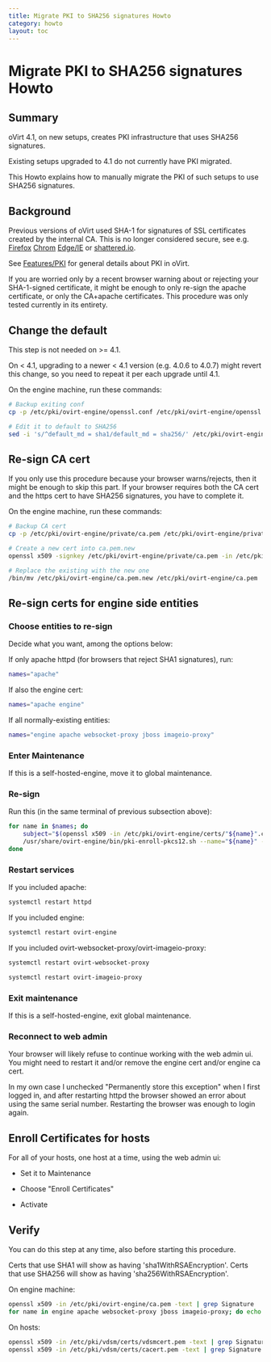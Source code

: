 ```yaml
---
title: Migrate PKI to SHA256 signatures Howto
category: howto
layout: toc
---
```


# Migrate PKI to SHA256 signatures Howto

## Summary

oVirt 4.1, on new setups, creates PKI infrastructure that uses SHA256 signatures.

Existing setups upgraded to 4.1 do not currently have PKI migrated.

This Howto explains how to manually migrate the PKI of such setups
to use SHA256 signatures.

## Background

Previous versions of oVirt used SHA-1 for signatures of SSL certificates
created by the internal CA. This is no longer considered secure, see e.g.
[Firefox](https://blog.mozilla.org/security/2016/10/18/phasing-out-sha-1-on-the-public-web/)
[Chrom](https://security.googleblog.com/2016/11/sha-1-certificates-in-chrome.html)
[Edge/IE](https://blogs.windows.com/msedgedev/2016/11/18/countdown-to-sha-1-deprecation/)
or [shattered.io](https://shattered.io/).

See [Features/PKI](/develop/release-management/features/infra/pki/) for general
details about PKI in oVirt.

If you are worried only by a recent browser warning about or rejecting your
SHA-1-signed certificate, it might be enough to only re-sign the apache certificate,
or only the CA+apache certificates. This procedure was only tested currently in
its entirety.

## Change the default

This step is not needed on >= 4.1.

On < 4.1, upgrading to a newer < 4.1 version (e.g. 4.0.6 to 4.0.7) might revert
this change, so you need to repeat it per each upgrade until 4.1.

On the engine machine, run these commands:

```sh
# Backup exiting conf
cp -p /etc/pki/ovirt-engine/openssl.conf /etc/pki/ovirt-engine/openssl.conf."$(date +"%Y%m%d%H%M%S")"

# Edit it to default to SHA256
sed -i 's/^default_md = sha1/default_md = sha256/' /etc/pki/ovirt-engine/openssl.conf
```

## Re-sign CA cert

If you only use this procedure because your browser warns/rejects, then it
might be enough to skip this part. If your browser requires both the CA cert
and the https cert to have SHA256 signatures, you have to complete it.

On the engine machine, run these commands:

```sh
# Backup CA cert
cp -p /etc/pki/ovirt-engine/private/ca.pem /etc/pki/ovirt-engine/private/ca.pem."$(date +"%Y%m%d%H%M%S")"

# Create a new cert into ca.pem.new
openssl x509 -signkey /etc/pki/ovirt-engine/private/ca.pem -in /etc/pki/ovirt-engine/ca.pem -out /etc/pki/ovirt-engine/ca.pem.new -days 3650 -sha256

# Replace the existing with the new one
/bin/mv /etc/pki/ovirt-engine/ca.pem.new /etc/pki/ovirt-engine/ca.pem
```

## Re-sign certs for engine side entities

### Choose entities to re-sign

Decide what you want, among the options below:

If only apache httpd (for browsers that reject SHA1 signatures), run:

```sh
names="apache"
```

If also the engine cert:

```sh
names="apache engine"
```

If all normally-existing entities:

```sh
names="engine apache websocket-proxy jboss imageio-proxy"
```

### Enter Maintenance

If this is a self-hosted-engine, move it to global maintenance.

### Re-sign

Run this (in the same terminal of previous subsection above):

```sh
for name in $names; do
	subject="$(openssl x509 -in /etc/pki/ovirt-engine/certs/"${name}".cer -noout -subject | sed 's;subject= \(.*\);\1;')"
	/usr/share/ovirt-engine/bin/pki-enroll-pkcs12.sh --name="${name}" --password=mypass --subject="${subject}" --keep-key
done
```

### Restart services

If you included apache:

```sh
systemctl restart httpd
```

If you included engine:

```sh
systemctl restart ovirt-engine
```

If you included ovirt-websocket-proxy/ovirt-imageio-proxy:

```sh
systemctl restart ovirt-websocket-proxy

systemctl restart ovirt-imageio-proxy
```

### Exit maintenance

If this is a self-hosted-engine, exit global maintenance.

### Reconnect to web admin

Your browser will likely refuse to continue working with the web admin ui.
You might need to restart it and/or remove the engine cert and/or engine ca cert.

In my own case I unchecked "Permanently store this exception" when I first
logged in, and after restarting httpd the browser showed an error about using
the same serial number. Restarting the browser was enough to login again.

## Enroll Certificates for hosts

For all of your hosts, one host at a time, using the web admin ui:

* Set it to Maintenance

* Choose "Enroll Certificates"

* Activate

## Verify

You can do this step at any time, also before starting this procedure.

Certs that use SHA1 will show as having 'sha1WithRSAEncryption'.
Certs that use SHA256 will show as having 'sha256WithRSAEncryption'.

On engine machine:

```sh
openssl x509 -in /etc/pki/ovirt-engine/ca.pem -text | grep Signature
for name in engine apache websocket-proxy jboss imageio-proxy; do echo $name:; openssl x509 -in /etc/pki/ovirt-engine/certs/"${name}".cer -text | grep Signature; done
```

On hosts:

```sh
openssl x509 -in /etc/pki/vdsm/certs/vdsmcert.pem -text | grep Signature
openssl x509 -in /etc/pki/vdsm/certs/cacert.pem -text | grep Signature
```

